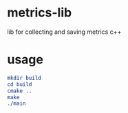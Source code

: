 # metrics-lib
lib for collecting and saving metrics c++

# usage
```cmake
mkdir build
cd build
cmake ..
make
./main
```
